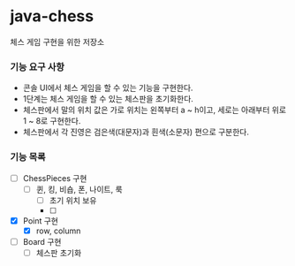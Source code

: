 # java-chess
체스 게임 구현을 위한 저장소

### 기능 요구 사항
- 콘솔 UI에서 체스 게임을 할 수 있는 기능을 구현한다.
- 1단계는 체스 게임을 할 수 있는 체스판을 초기화한다.
- 체스판에서 말의 위치 값은 가로 위치는 왼쪽부터 a ~ h이고, 세로는 아래부터 위로 1 ~ 8로 구현한다.
- 체스판에서 각 진영은 검은색(대문자)과 흰색(소문자) 편으로 구분한다.

### 기능 목록
- [ ] ChessPieces 구현
    - [ ] 퀸, 킹, 비숍, 폰, 나이트, 룩
        - [ ] 초기 위치 보유
        - [ ] 
- [x] Point 구현
    - [x] row, column
- [ ] Board 구현
    - [ ] 체스판 초기화